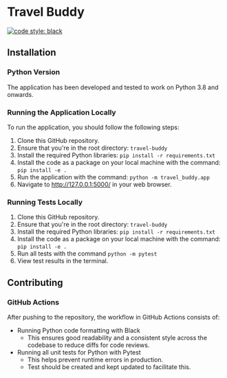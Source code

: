 # Travel Buddy

[![code style: black](https://img.shields.io/badge/code%20style-black-000000.svg)](https://github.com/psf/black)

## Installation

### Python Version

The application has been developed and tested to work on Python 3.8 and onwards.

### Running the Application Locally

To run the application, you should follow the following steps:

1. Clone this GitHub repository.
2. Ensure that you're in the root directory: `travel-buddy`
3. Install the required Python libraries: `pip install -r requirements.txt`
4. Install the code as a package on your local machine with the command:
   `pip install -e .`
5. Run the application with the command: `python -m travel_buddy.app`
6. Navigate to http://127.0.0.1:5000/ in your web browser.

### Running Tests Locally

1. Clone this GitHub repository.
2. Ensure that you're in the root directory: `travel-buddy`
3. Install the required Python libraries: `pip install -r requirements.txt`
4. Install the code as a package on your local machine with the command:
   `pip install -e .`
5. Run all tests with the command `python -m pytest`
6. View test results in the terminal.

## Contributing

### GitHub Actions

After pushing to the repository, the workflow in GitHub Actions consists of:

- Running Python code formatting with Black
  - This ensures good readability and a consistent style across the codebase to
    reduce diffs for code reviews.
- Running all unit tests for Python with Pytest
  - This helps prevent runtime errors in production.
  - Test should be created and kept updated to facilitate this.

